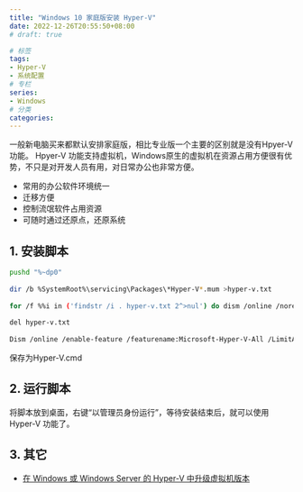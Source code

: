 ```yaml
---
title: "Windows 10 家庭版安装 Hyper-V"
date: 2022-12-26T20:55:50+08:00
# draft: true

# 标签
tags:
- Hyper-V
- 系统配置
# 专栏
series:
- Windows
# 分类
categories:
---
```


一般新电脑买来都默认安排家庭版，相比专业版一个主要的区别就是没有Hpyer-V 功能。
Hpyer-V 功能支持虚拟机，Windows原生的虚拟机在资源占用方便很有优势，不只是对开发人员有用，对日常办公也非常方便。

- 常用的办公软件环境统一
- 迁移方便
- 控制流氓软件占用资源
- 可随时通过还原点，还原系统

## 1. 安装脚本

```bash
pushd "%~dp0"
 
dir /b %SystemRoot%\servicing\Packages\*Hyper-V*.mum >hyper-v.txt
 
for /f %%i in ('findstr /i . hyper-v.txt 2^>nul') do dism /online /norestart /add-package:"%SystemRoot%\servicing\Packages\%%i"
 
del hyper-v.txt
 
Dism /online /enable-feature /featurename:Microsoft-Hyper-V-All /LimitAccess /ALL
```
保存为Hyper-V.cmd

## 2. 运行脚本

将脚本放到桌面，右键“以管理员身份运行”，等待安装结束后，就可以使用 Hyper-V 功能了。

## 3. 其它

- [在 Windows 或 Windows Server 的 Hyper-V 中升级虚拟机版本](https://learn.microsoft.com/zh-cn/windows-server/virtualization/hyper-v/deploy/upgrade-virtual-machine-version-in-hyper-v-on-windows-or-windows-server)